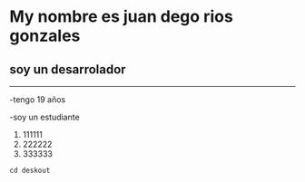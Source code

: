 # My nombre es juan dego rios gonzales
## soy un **desarrolador**
_______________________________________
-tengo 19 años

-soy un estudiante

1. 111111
2. 222222
3. 333333

 ```
cd deskout
```



